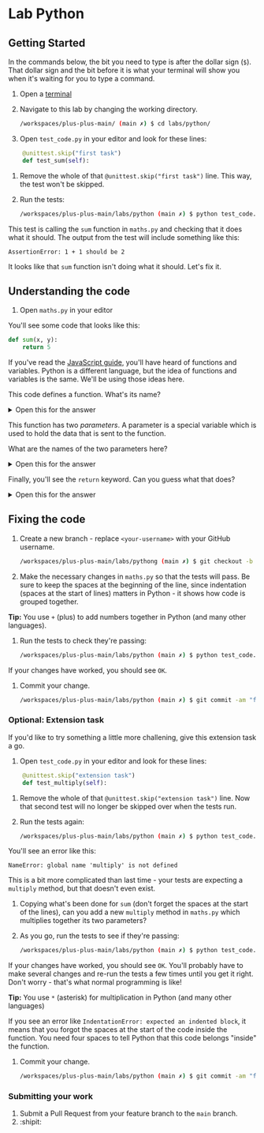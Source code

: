 # Lab Python

## Getting Started

In the commands below, the bit you need to type is after the dollar sign (`$`). That dollar sign and the bit before it is what your terminal will show you when it's waiting for you to type a command.

1. Open a [terminal](https://codechica.ca/guides/terminal.html)
1. Navigate to this lab by changing the working directory.

    ```bash
    /workspaces/plus-plus-main/ (main ✗) $ cd labs/python/
    ```

1. Open `test_code.py` in your editor and look for these lines:

```python
    @unittest.skip("first task")
    def test_sum(self):
```

1. Remove the whole of that `@unittest.skip("first task")` line. This way, the test won't be skipped.

1. Run the tests:

    ```bash
    /workspaces/plus-plus-main/labs/python (main ✗) $ python test_code.py
    ```

This test is calling the `sum` function in `maths.py` and checking that it does what it should. The output from the test will include something like this:

```shell
AssertionError: 1 + 1 should be 2
```

It looks like that `sum` function isn't doing what it should. Let's fix it.

## Understanding the code

1. Open `maths.py` in your editor

You'll see some code that looks like this:

```python
def sum(x, y):
    return 5
```

If you've read the [JavaScript guide](https://codechica.ca/guides/javascript.html), you'll have heard of functions and variables. Python is a different language, but the idea of functions and variables is the same. We'll be using those ideas here.

This code defines a function. What's its name?

<details>
<summary>Open this for the answer</summary>

The function is called `sum`. The keyword `def` at the beginning means that a function is being `defined`.
</details>

This function has two _parameters_. A parameter is a special variable which is used to hold the data that is sent to the function.

What are the names of the two parameters here?

<details>
<summary>Open this for the answer</summary>

The parameters are `x` and `y`. Normally it's better to use more descriptive names for variables, but for simple code like this, `x` and `y` are fine.

Since our function is called `sum` and has two parameters, you could call it and provide it with its data by writing some code like this:

```python
sum(10, 20)
```

There's code like this in the tests.
</details>

Finally, you'll see the `return` keyword. Can you guess what that does?

<details>
<summary>Open this for the answer</summary>

`return` is used here to send a value back to the code which called the function. In this case, the function is called by the test and the test examines the value it gets back.
</details>

## Fixing the code

1. Create a new branch - replace `<your-username>` with your GitHub username.

    ```bash
    /workspaces/plus-plus-main/labs/pythong (main ✗) $ git checkout -b <your-username>-branch
    ```
1. Make the necessary changes in `maths.py` so that the tests will pass. Be sure to keep the spaces at the beginning of the line, since indentation (spaces at the start of lines) matters in Python - it shows how code is grouped together.

**Tip:** You use `+` (plus) to add numbers together in Python (and many other languages).

1. Run the tests to check they're passing:

    ```bash
    /workspaces/plus-plus-main/labs/python (main ✗) $ python test_code.py
    ```

If your changes have worked, you should see `OK`.

1. Commit your change.

    ```bash
    /workspaces/plus-plus-main/labs/python (main ✗) $ git commit -am "fix: make the sum function work"
    ```

### Optional: Extension task

If you'd like to try something a little more challening, give this extension task a go.

1. Open `test_code.py` in your editor and look for these lines:

```python
    @unittest.skip("extension task")
    def test_multiply(self):
```

1. Remove the whole of that `@unittest.skip("extension task")` line. Now that second test will no longer be skipped over when the tests run.

1. Run the tests again:

    ```bash
    /workspaces/plus-plus-main/labs/python (main ✗) $ python test_code.py
    ```

You'll see an error like this:

```shell
NameError: global name 'multiply' is not defined
```

This is a bit more complicated than last time - your tests are expecting a `multiply` method, but that doesn't even exist.

1. Copying what's been done for `sum` (don't forget the spaces at the start of the lines), can you add a new `multiply` method in `maths.py` which multiplies together its two parameters?

1. As you go, run the tests to see if they're passing:

    ```bash
    /workspaces/plus-plus-main/labs/python (main ✗) $ python test_code.py
    ```

If your changes have worked, you should see `OK`. You'll probably have to make several changes and re-run the tests a few times until you get it right. Don't worry - that's what normal programming is like!

**Tip:** You use `*` (asterisk) for multiplication in Python (and many other languages)

If you see an error like `IndentationError: expected an indented block`, it means that you forgot the spaces at the start of the code inside the function. You need four spaces to tell Python that this code belongs "inside" the function.

1. Commit your change.

    ```bash
    /workspaces/plus-plus-main/labs/python (main ✗) $ git commit -am "feat: add a multiply function"
    ```

### Submitting your work

1. Submit a Pull Request from your feature branch to the `main` branch.
1. :shipit:
